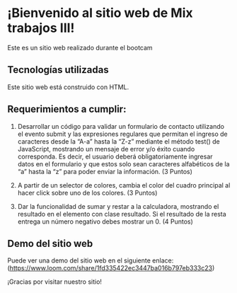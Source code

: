# ¡Bienvenido al sitio web de Mix trabajos  III!

Este es un sitio web realizado durante el bootcam

## Tecnologías utilizadas
Este sitio web está construido con HTML.

## Requerimientos a cumplir:
1. Desarrollar un código para validar un formulario de contacto utilizando el evento
submit y las expresiones regulares que permitan el ingreso de caracteres desde la
“A-a” hasta la “Z-z” mediante el método test() de JavaScript, mostrando un mensaje
de error y/o éxito cuando corresponda. Es decir, el usuario deberá obligatoriamente
ingresar datos en el formulario y que estos solo sean caracteres alfabéticos de la “a”
hasta la “z” para poder enviar la información. (3 Puntos)

2. A partir de un selector de colores, cambia el color del cuadro principal al hacer click
sobre uno de los colores. (3 Puntos)

3. Dar la funcionalidad de sumar y restar a la calculadora, mostrando el resultado en el
elemento con clase resultado. Si el resultado de la resta entrega un número negativo
debes mostrar un 0. (4 Puntos)

## Demo del sitio web
Puede ver una demo del sitio web en el siguiente enlace: (https://www.loom.com/share/1fd335422ec3447ba016b797eb333c23)

¡Gracias por visitar nuestro sitio!










